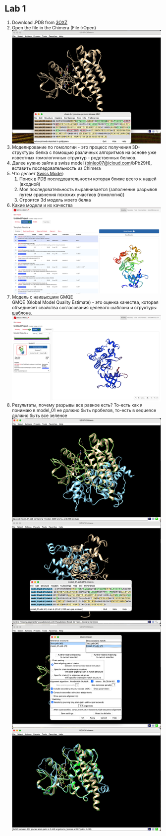 # Lab 1

1) Download .PDB from [3OXZ](https://www.rcsb.org/structure/3OXZ)
2) Open the file in the Chimera (File->Open)  
![](./images/screen1.png)
4) Моделирование по гомологии - это процесс получения 3D-структуры белка с помощью различных алгоритмов на основе уже известных гомологичных структур - родственных белков.
5) Далее нужно зайти в swiss model (binleo07@icloud.com/bPb29H), вставить последовательность из Chimera
6) Что делает [Swiss Model](https://swissmodel.expasy.org/interactive/SUkY4d/templates/):
   1) Поиск в PDB последовательности которая ближе всего к нашей (входной)
   2) Моя последовательность выравнивается (заполнение разрывов путем сравнения похожих участков (гомология)) 
   3) Строится 3d модель моего белка
7) Какие модели и их качества  
![](./images/screen2.png)
8) Модель с наивысшим GMQE  
GMQE (Global Model Quality Estimate) - это оценка качества, которая объединяет свойства согласования целевого шаблона и структуры шаблона.  
![](./images/screen3.png)
9) Результаты, почему разрывы все равное есть? То-есть как я понимаю в model_01 не должно быть пробелов, то-есть в sequence должно быть все зеленое  
![](./images/screen4.png)
![](./images/screen7.png)
![](./images/screen5.png)
![](./images/screen6.png)